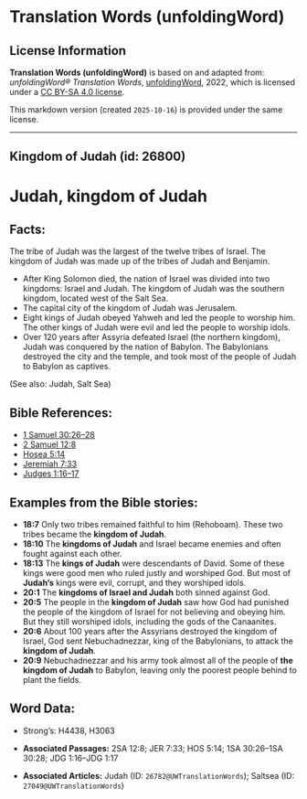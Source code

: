 # Translation Words (unfoldingWord)

## License Information

**Translation Words (unfoldingWord)** is based on and adapted from: _unfoldingWord® Translation Words_, [unfoldingWord](https://unfoldingword.org/utw), 2022, which is licensed under a [CC BY-SA 4.0 license](https://creativecommons.org/licenses/by-sa/4.0/legalcode.en).

This markdown version (created `2025-10-16`) is provided under the same license.



--------------------------------

## Kingdom of Judah (id: 26800)

Judah, kingdom of Judah
=======================

Facts:
------

The tribe of Judah was the largest of the twelve tribes of Israel. The kingdom of Judah was made up of the tribes of Judah and Benjamin.

* After King Solomon died, the nation of Israel was divided into two kingdoms: Israel and Judah. The kingdom of Judah was the southern kingdom, located west of the Salt Sea.
* The capital city of the kingdom of Judah was Jerusalem.
* Eight kings of Judah obeyed Yahweh and led the people to worship him. The other kings of Judah were evil and led the people to worship idols.
* Over 120 years after Assyria defeated Israel (the northern kingdom), Judah was conquered by the nation of Babylon. The Babylonians destroyed the city and the temple, and took most of the people of Judah to Babylon as captives.

(See also: Judah, Salt Sea)

Bible References:
-----------------

* [1 Samuel 30:26–28](https://ref.ly/1Sam30:26-1Sam30:28)
* [2 Samuel 12:8](https://ref.ly/2Sam12:8)
* [Hosea 5:14](https://ref.ly/Hos5:14)
* [Jeremiah 7:33](https://ref.ly/Jer7:33)
* [Judges 1:16–17](https://ref.ly/Judg1:16-Judg1:17)

Examples from the Bible stories:
--------------------------------

* **18:7** Only two tribes remained faithful to him (Rehoboam). These two tribes became the **kingdom of Judah**.
* **18:10** The **kingdoms of Judah** and Israel became enemies and often fought against each other.
* **18:13** The **kings of Judah** were descendants of David. Some of these kings were good men who ruled justly and worshiped God. But most of **Judah’s** kings were evil, corrupt, and they worshiped idols.
* **20:1** The **kingdoms of Israel and Judah** both sinned against God.
* **20:5** The people in the **kingdom of Judah** saw how God had punished the people of the kingdom of Israel for not believing and obeying him. But they still worshiped idols, including the gods of the Canaanites.
* **20:6** About 100 years after the Assyrians destroyed the kingdom of Israel, God sent Nebuchadnezzar, king of the Babylonians, to attack the **kingdom of Judah**.
* **20:9** Nebuchadnezzar and his army took almost all of the people of **the kingdom of Judah** to Babylon, leaving only the poorest people behind to plant the fields.

Word Data:
----------

* Strong’s: H4438, H3063

* **Associated Passages:** 2SA 12:8; JER 7:33; HOS 5:14; 1SA 30:26–1SA 30:28; JDG 1:16–JDG 1:17
* **Associated Articles:** Judah (ID: `26782@UWTranslationWords`); Saltsea (ID: `27049@UWTranslationWords`)

